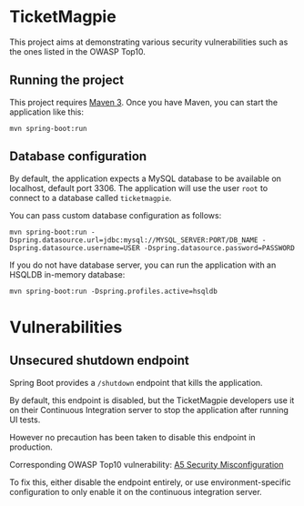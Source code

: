 TicketMagpie
============

This project aims at demonstrating various security vulnerabilities such as the ones listed in the OWASP Top10.


Running the project
---------------------------

This project requires [Maven 3](https://maven.apache.org/). Once you have Maven, you can start the application like this:


```
mvn spring-boot:run
```

Database configuration
---------------------------

By default, the application expects a MySQL database to be available on localhost, default port 3306.
The application will use the user `root` to connect to a database called `ticketmagpie`.

You can pass custom database configuration as follows:

```
mvn spring-boot:run -Dspring.datasource.url=jdbc:mysql://MYSQL_SERVER:PORT/DB_NAME -Dspring.datasource.username=USER -Dspring.datasource.password=PASSWORD
```

If you do not have database server, you can run the application with an HSQLDB in-memory database:


```
mvn spring-boot:run -Dspring.profiles.active=hsqldb

```

 
Vulnerabilities
===============


Unsecured shutdown endpoint
---------------------------

Spring Boot provides a `/shutdown` endpoint that kills the application.

By default, this endpoint is disabled, but the TicketMagpie developers use it on their Continuous Integration server to stop the application after running UI tests.

However no precaution has been taken to disable this endpoint in production.
 
Corresponding OWASP Top10 vulnerability: [A5 Security Misconfiguration](https://www.owasp.org/index.php/Top_10_2013-A5-Security_Misconfiguration)

To fix this, either disable the endpoint entirely, or use environment-specific configuration to only enable it on the continuous integration server.

